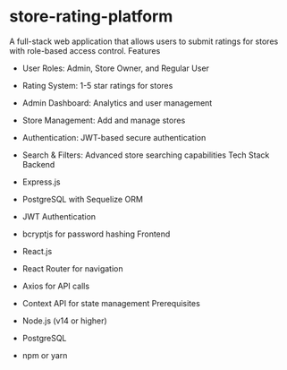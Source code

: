 # store-rating-platform
A full-stack web application that allows users to submit ratings for stores with role-based access control.
Features
* User Roles: Admin, Store Owner, and Regular User
* Rating System: 1-5 star ratings for stores
* Admin Dashboard: Analytics and user management
* Store Management: Add and manage stores
* Authentication: JWT-based secure authentication
* Search & Filters: Advanced store searching capabilities
Tech Stack
Backend

* Express.js
* PostgreSQL with Sequelize ORM
* JWT Authentication
* bcryptjs for password hashing
Frontend

* React.js
* React Router for navigation
* Axios for API calls
* Context API for state management
Prerequisites
* Node.js (v14 or higher)
* PostgreSQL
* npm or yarn

<!-- Uploading "Screenshot 2025-08-22 at 4.15.00 AM.png"... -->
